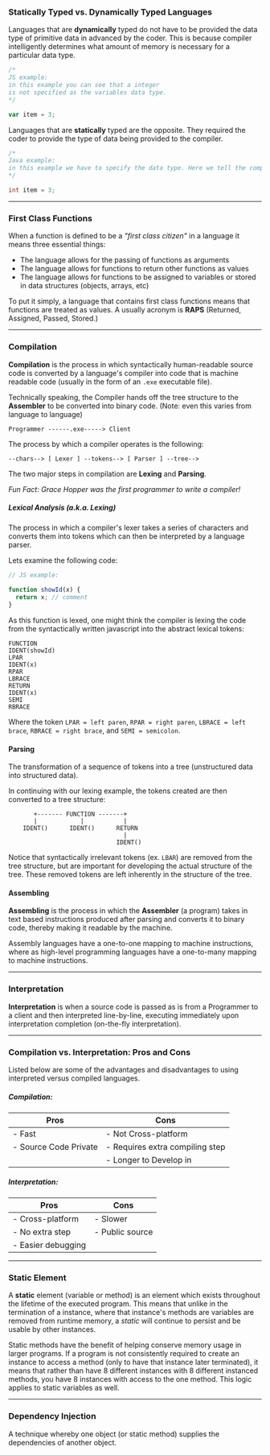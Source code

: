 ### Statically Typed vs. Dynamically Typed Languages

Languages that are **dynamically** typed do not have to be provided the data type of primitive data in advanced by the coder. This is because compiler intelligently determines what amount of memory is necessary for a particular data type.

```javascript
/*
JS example:
in this example you can see that a integer
is not specified as the variables data type.
*/

var item = 3;
```

Languages that are **statically** typed are the opposite. They required the coder to provide the type of data being provided to the compiler.

```java
/*
Java example:
in this example we have to specify the data type. Here we tell the compiler that we are dealing with an primitive data type of Integer
*/

int item = 3;
```

---

### First Class Functions

When a function is defined to be a _"first class citizen"_ in a language it means three essential things:

* The language allows for the passing of functions as arguments
* The language allows for functions to return other functions as values
* The language allows for functions to be assigned to variables or stored in data structures (objects, arrays, etc)

To put it simply, a language that contains first class functions means that functions are treated as values. A usually acronym is **RAPS** (Returned, Assigned, Passed, Stored.)

---

### Compilation

**Compilation** is the process in which syntactically human-readable source code is converted by a language's compiler into code that is machine readable code (usually in the form of an `.exe` executable file).

Technically speaking, the Compiler hands off the tree structure to the **Assembler** to be converted into binary code.
(Note: even this varies from language to language)

```
Programmer ------.exe-----> Client
```

The process by which a compiler operates is the following:

```
--chars--> [ Lexer ] --tokens--> [ Parser ] --tree-->
```

The two major steps in compilation are **Lexing** and **Parsing**.

_Fun Fact: Grace Hopper was the first programmer to write a compiler!_

##### Lexical Analysis (a.k.a. Lexing)

The process in which a compiler's lexer takes a series of characters and converts them into tokens which can then be interpreted by a language parser.

Lets examine the following code:

```javascript
// JS example:

function showId(x) {
  return x; // comment
}
```

As this function is lexed, one might think the compiler is lexing the code from the syntactically written javascript into the abstract lexical tokens:

```
FUNCTION
IDENT(showId)
LPAR
IDENT(x)
RPAR
LBRACE
RETURN
IDENT(x)
SEMI
RBRACE
```

Where the token `LPAR = left paren`, `RPAR = right paren`, `LBRACE = left brace`, `RBRACE = right brace`, and `SEMI = semicolon`.

#### Parsing

The transformation of a sequence of tokens into a tree (unstructured data into structured data).

In continuing with our lexing example, the tokens created are then converted to a tree structure:

```
       +------- FUNCTION -------+
       |            |           |
    IDENT()      IDENT()      RETURN
                                |
                              IDENT()
```

Notice that syntactically irrelevant tokens (ex. `LBAR`) are removed from the tree structure, but are important for developing the actual structure of the tree. These removed tokens are left inherently in the structure of the tree.

#### Assembling

**Assembling** is the process in which the **Assembler** (a program) takes in text based instructions produced after parsing and converts it to binary code, thereby making it readable by the machine.

Assembly languages have a one-to-one mapping to machine instructions, where as high-level programming languages have a one-to-many mapping to machine instructions.

---

### Interpretation

**Interpretation** is when a source code is passed as is from a Programmer to a client and then interpreted line-by-line, executing immediately upon interpretation completion (on-the-fly interpretation).

---

### Compilation vs. Interpretation: Pros and Cons

Listed below are some of the advantages and disadvantages to using interpreted versus compiled languages.

##### Compilation:

| Pros                  | Cons                            |
| --------------------- | ------------------------------- |
| - Fast                | - Not Cross-platform            |
| - Source Code Private | - Requires extra compiling step |
|                       | - Longer to Develop in          |

##### Interpretation:

| Pros               | Cons            |
| ------------------ | --------------- |
| - Cross-platform   | - Slower        |
| - No extra step    | - Public source |
| - Easier debugging |                 |

---

### Static Element

A **static** element (variable or method) is an element which exists throughout the lifetime of the executed program. This means that unlike in the termination of a instance, where that instance's methods are variables are removed from runtime memory, a _static_ will continue to persist and be usable by other instances.

Static methods have the benefit of helping conserve memory usage in larger programs. If a program is not consistently required to create an instance to access a method (only to have that instance later terminated), it means that rather than have 8 different instances with 8 different instanced methods, you have 8 instances with access to the one method. This logic applies to static variables as well.

---

### Dependency Injection

A technique whereby one object (or static method) supplies the dependencies of another object.
